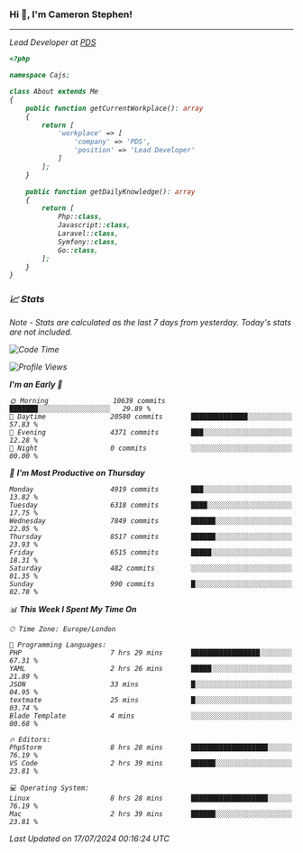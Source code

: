 ### Hi 👋, I'm Cameron Stephen!
<hr>
<p><em>Lead Developer at <a href="https://prindatasolutions.co.uk">PDS</a></p>


```php
<?php

namespace Cajs;

class About extends Me
{
    public function getCurrentWorkplace(): array
    {
        return [
            'workplace' => [
                'company' => 'PDS',
                'position' => 'Lead Developer'
            ]
        ];
    }

    public function getDailyKnowledge(): array
    {
        return [
            Php::class,
            Javascript::class,
            Laravel::class,
            Symfony::class,
            Go::class,
        ];
    }
}
```

### 📈 Stats
<p><em>Note - Stats are calculated as the last 7 days from yesterday. Today's stats are not included.</em></p>


<!--START_SECTION:waka-->
![Code Time](http://img.shields.io/badge/Code%20Time-3%2C878%20hrs%2035%20mins-blue)

![Profile Views](http://img.shields.io/badge/Profile%20Views-0-blue)

**I'm an Early 🐤** 

```text
🌞 Morning                10639 commits       ███████░░░░░░░░░░░░░░░░░░   29.89 % 
🌆 Daytime                20580 commits       ██████████████░░░░░░░░░░░   57.83 % 
🌃 Evening                4371 commits        ███░░░░░░░░░░░░░░░░░░░░░░   12.28 % 
🌙 Night                  0 commits           ░░░░░░░░░░░░░░░░░░░░░░░░░   00.00 % 
```
📅 **I'm Most Productive on Thursday** 

```text
Monday                   4919 commits        ███░░░░░░░░░░░░░░░░░░░░░░   13.82 % 
Tuesday                  6318 commits        ████░░░░░░░░░░░░░░░░░░░░░   17.75 % 
Wednesday                7849 commits        ██████░░░░░░░░░░░░░░░░░░░   22.05 % 
Thursday                 8517 commits        ██████░░░░░░░░░░░░░░░░░░░   23.93 % 
Friday                   6515 commits        █████░░░░░░░░░░░░░░░░░░░░   18.31 % 
Saturday                 482 commits         ░░░░░░░░░░░░░░░░░░░░░░░░░   01.35 % 
Sunday                   990 commits         █░░░░░░░░░░░░░░░░░░░░░░░░   02.78 % 
```


📊 **This Week I Spent My Time On** 

```text
🕑︎ Time Zone: Europe/London

💬 Programming Languages: 
PHP                      7 hrs 29 mins       █████████████████░░░░░░░░   67.31 % 
YAML                     2 hrs 26 mins       █████░░░░░░░░░░░░░░░░░░░░   21.89 % 
JSON                     33 mins             █░░░░░░░░░░░░░░░░░░░░░░░░   04.95 % 
textmate                 25 mins             █░░░░░░░░░░░░░░░░░░░░░░░░   03.74 % 
Blade Template           4 mins              ░░░░░░░░░░░░░░░░░░░░░░░░░   00.68 % 

🔥 Editors: 
PhpStorm                 8 hrs 28 mins       ███████████████████░░░░░░   76.19 % 
VS Code                  2 hrs 39 mins       ██████░░░░░░░░░░░░░░░░░░░   23.81 % 

💻 Operating System: 
Linux                    8 hrs 28 mins       ███████████████████░░░░░░   76.19 % 
Mac                      2 hrs 39 mins       ██████░░░░░░░░░░░░░░░░░░░   23.81 % 
```


 Last Updated on 17/07/2024 00:16:24 UTC
<!--END_SECTION:waka-->
